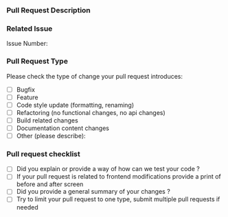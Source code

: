 ### Pull Request Description


### Related Issue

Issue Number:

### Pull Request Type

Please check the type of change your pull request introduces:

- [ ] Bugfix
- [ ] Feature
- [ ] Code style update (formatting, renaming)
- [ ] Refactoring (no functional changes, no api changes)
- [ ] Build related changes
- [ ] Documentation content changes
- [ ] Other (please describe):

### Pull request checklist

- [ ] Did you explain or provide a way of how can we test your code ?
- [ ] If your pull request is related to frontend modifications provide a print of before and after screen
- [ ] Did you provide a general summary of your changes ?
- [ ] Try to limit your pull request to one type, submit multiple pull requests if needed
